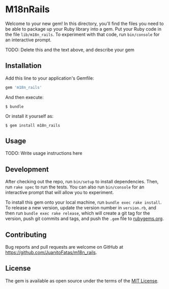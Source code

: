 # M18nRails

Welcome to your new gem! In this directory, you'll find the files you need to be able to package up your Ruby library into a gem. Put your Ruby code in the file `lib/m18n_rails`. To experiment with that code, run `bin/console` for an interactive prompt.

TODO: Delete this and the text above, and describe your gem

## Installation

Add this line to your application's Gemfile:

```ruby
gem 'm18n_rails'
```

And then execute:

    $ bundle

Or install it yourself as:

    $ gem install m18n_rails

## Usage

TODO: Write usage instructions here

## Development

After checking out the repo, run `bin/setup` to install dependencies. Then, run `rake spec` to run the tests. You can also run `bin/console` for an interactive prompt that will allow you to experiment.

To install this gem onto your local machine, run `bundle exec rake install`. To release a new version, update the version number in `version.rb`, and then run `bundle exec rake release`, which will create a git tag for the version, push git commits and tags, and push the `.gem` file to [rubygems.org](https://rubygems.org).

## Contributing

Bug reports and pull requests are welcome on GitHub at https://github.com/JuanitoFatas/m18n_rails.

## License

The gem is available as open source under the terms of the [MIT License](https://opensource.org/licenses/MIT).
